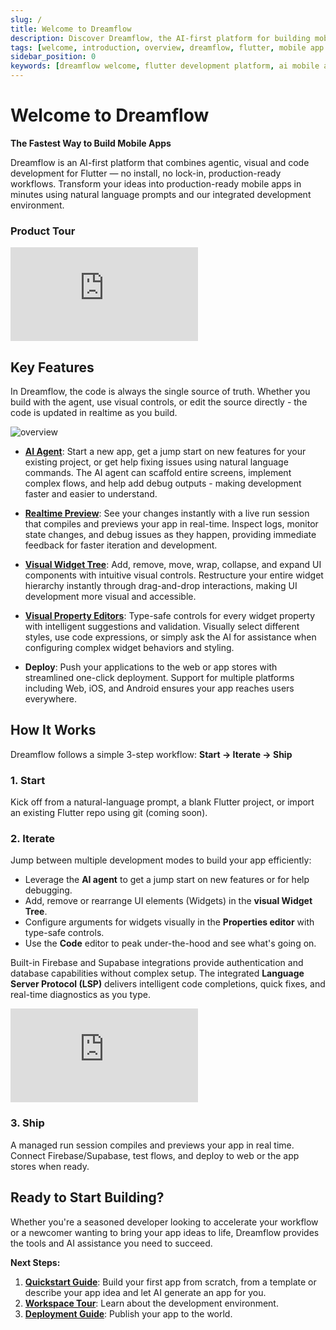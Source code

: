 ```yaml
---
slug: /
title: Welcome to Dreamflow
description: Discover Dreamflow, the AI-first platform for building mobile apps with Flutter. Learn about key features, how it works, and get started with your first app.
tags: [welcome, introduction, overview, dreamflow, flutter, mobile app development, ai]
sidebar_position: 0
keywords: [dreamflow welcome, flutter development platform, ai mobile app development, visual development environment, flutter builder, mobile app creation]
---
```



# Welcome to Dreamflow

**The Fastest Way to Build Mobile Apps**

Dreamflow is an AI-first platform that combines agentic, visual and code development for Flutter — no install, no lock-in, production-ready workflows. Transform your ideas into production-ready mobile apps in minutes using natural language prompts and our integrated development environment.

### Product Tour

<div style={{
    position: 'relative',
    paddingBottom: '56.25%', // 16:9 aspect ratio
    height: 0,
    width: '100%',
    marginBottom: '2rem'
}}>
    <iframe 
        src="https://www.youtube.com/embed/aT8Ta0-h_Ak"
        title="Dreamflow Platform Demo"
        style={{
            position: 'absolute',
            top: 0,
            left: 0,
            width: '100%',
            height: '100%'
        }}
        frameBorder="0"
        allow="accelerometer; autoplay; clipboard-write; encrypted-media; gyroscope; picture-in-picture"
        allowFullScreen>
    </iframe>
</div>


## Key Features

In Dreamflow, the code is always the single source of truth. Whether you build with the agent, use visual controls, or edit the source directly - the code is updated in realtime as you build.

![overview](./imgs/overview.avif)


- **[AI Agent](workspace/agent-panel.md)**: Start a new app, get a jump start on new features for your existing project, or get help fixing issues using natural language commands. The AI agent can scaffold entire screens, implement complex flows, and help add debug outputs - making development faster and easier to understand.

- **[Realtime Preview](workspace/content-panel.md#app-preview)**: See your changes instantly with a live run session that compiles and previews your app in real-time. Inspect logs, monitor state changes, and debug issues as they happen, providing immediate feedback for faster iteration and development.

- **[Visual Widget Tree](workspace/modules-panel/widget-panel.md)**: Add, remove, move, wrap, collapse, and expand UI components with intuitive visual controls. Restructure your entire widget hierarchy instantly through drag-and-drop interactions, making UI development more visual and accessible.

- **[Visual Property Editors](workspace/properties-panel.md)**: Type-safe controls for every widget property with intelligent suggestions and validation. Visually select different styles, use code expressions, or simply ask the AI for assistance when configuring complex widget behaviors and styling.

- **Deploy**: Push your applications to the web or app stores with streamlined one-click deployment. Support for multiple platforms including Web, iOS, and Android ensures your app reaches users everywhere.


## How It Works

Dreamflow follows a simple 3-step workflow: **Start → Iterate → Ship**

### 1. Start
Kick off from a natural-language prompt, a blank Flutter project, or import an existing Flutter repo using git (coming soon).

### 2. Iterate
Jump between multiple development modes to build your app efficiently:

- Leverage the **AI agent** to get a jump start on new features or for help debugging.
- Add, remove or rearrange UI elements (Widgets) in the **visual Widget Tree**.
- Configure arguments for widgets visually in the **Properties editor** with type-safe controls.
- Use the **Code** editor to peak under-the-hood and see what's going on.


Built-in Firebase and Supabase integrations provide authentication and database capabilities without complex setup. The integrated **Language Server Protocol (LSP)** delivers intelligent code completions, quick fixes, and real-time diagnostics as you type.

<div style={{
    position: 'relative',
    paddingBottom: 'calc(56.67989417989418% + 41px)', // Ensures the aspect ratio plus additional padding
    height: 0,
    width: '100%'
}}>
    <iframe 
        src="https://demo.arcade.software/pkh6dsSwozFhyAZUW9IU?embed&show_copy_link=true"
        title="Dreamflow App Creation Demo"
        style={{
            position: 'absolute',
            top: 0,
            left: 0,
            width: '100%',
            height: '100%',
            colorScheme: 'light'
        }}
        frameBorder="0"
        loading="lazy"
        webkitAllowFullScreen
        mozAllowFullScreen
        allowFullScreen
        allow="clipboard-write">
    </iframe>
</div>

### 3. Ship
A managed run session compiles and previews your app in real time. Connect Firebase/Supabase, test flows, and deploy to web or the app stores when ready.

## Ready to Start Building?

Whether you're a seasoned developer looking to accelerate your workflow or a newcomer wanting to bring your app ideas to life, Dreamflow provides the tools and AI assistance you need to succeed.

**Next Steps:**
1. **[Quickstart Guide](get-started/quickstart.md)**: Build your first app from scratch, from a template or describe your app idea and let AI generate an app for you. 
2. **[Workspace Tour](workspace/workspace.md)**: Learn about the development environment.
3. **[Deployment Guide](test-and-publish/publish/web-deployment.md)**: Publish your app to the world.


